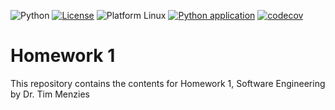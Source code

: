 ![Python](https://img.shields.io/badge/language-python-blue)
[![License](https://img.shields.io/badge/license-BSD%203--Clause-blue.svg)](https://opensource.org/licenses/BSD-3-Clause)
![Platform Linux](https://img.shields.io/badge/platform-linux-lightgrey)
[![Python application](https://github.com/NC-State-24/HW1/actions/workflows/pythonfile.yml/badge.svg)](https://github.com/NC-State-24/HW1/actions/workflows/pythonfile.yml)
[![codecov](https://codecov.io/gh/NC-State-24/HW1/branch/main/graph/badge.svg)](https://codecov.io/gh/NC-State-24/HW1)
# Homework 1
This repository contains the contents for Homework 1, Software Engineering by Dr. Tim Menzies





